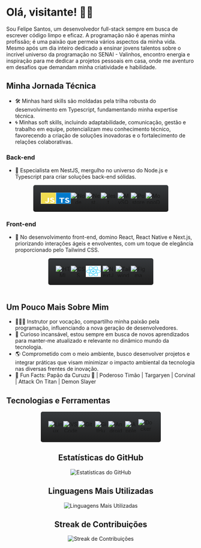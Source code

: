 # Olá, visitante! 👋🏽

Sou Felipe Santos, um desenvolvedor full-stack sempre em busca de escrever código limpo e eficaz. A programação não é apenas minha profissão; é uma paixão que permeia vários aspectos da minha vida. Mesmo após um dia inteiro dedicado a ensinar jovens talentos sobre o incrível universo da programação no SENAI - Valinhos, encontro energia e inspiração para me dedicar a projetos pessoais em casa, onde me aventuro em desafios que demandam minha criatividade e habilidade.

## Minha Jornada Técnica

- 🛠 Minhas hard skills são moldadas pela trilha robusta do desenvolvimento em Typescript, fundamentando minha expertise técnica.
- 🌀 Minhas soft skills, incluindo adaptabilidade, comunicação, gestão e trabalho em equipe, potencializam meu conhecimento técnico, favorecendo a criação de soluções inovadoras e o fortalecimento de relações colaborativas.

### Back-end

- 🔭 Especialista em NestJS, mergulho no universo do Node.js e Typescript para criar soluções back-end sólidas.

<div style="display: flex; align-items: center; justify-content: center; padding: 20px 20px; width: fit-content; margin: auto; border-bottom: 1px solid #000; border-radius: 5px; background: linear-gradient(#36393C, #1F1F1F);" align="center">
  <img align="center" alt="JS" height="30" width="40" src="https://raw.githubusercontent.com/devicons/devicon/master/icons/javascript/javascript-plain.svg">
  <img align="center" alt="TS" height="30" width="40" src="https://raw.githubusercontent.com/devicons/devicon/master/icons/typescript/typescript-plain.svg">
  <img align="center" alt="Node" height="30" width="40" src="https://cdn.jsdelivr.net/gh/devicons/devicon/icons/nodejs/nodejs-original.svg">
  <img align="center" alt="Nest" height="30" width="40" src="https://cdn.jsdelivr.net/gh/devicons/devicon@latest/icons/nestjs/nestjs-original.svg">
  <img align="center" alt="Jest" height="30" width="40" src="https://cdn.jsdelivr.net/gh/devicons/devicon/icons/jest/jest-plain.svg">
  <img style="padding-right: 5px; padding-left: 5px" align="center" alt="MySQL" height="30" width="30" src="https://i.imgur.com/A43YWOO.png">
  <img align="center" alt="PostgreSQL" height="30" width="40" src="https://cdn.jsdelivr.net/gh/devicons/devicon@latest/icons/postgresql/postgresql-original.svg">
  <img align="center" alt="MongoDB" height="30" width="40" src="https://cdn.jsdelivr.net/gh/devicons/devicon@latest/icons/mongodb/mongodb-plain.svg">
</div>

### Front-end

- 📲 No desenvolvimento front-end, domino React, React Native e Next.js, priorizando interações ágeis e envolventes, com um toque de elegância proporcionado pelo Tailwind CSS.

<div style="display: flex; align-items: center; justify-content: center; padding: 20px 20px; width: fit-content; margin: auto; border-bottom: 1px solid #000; border-radius: 5px; background: linear-gradient(#36393C, #1F1F1F);" align="center">
  <img align="center" alt="HTML" height="30" width="40" src="https://cdn.jsdelivr.net/gh/devicons/devicon@latest/icons/html5/html5-original.svg">
  <img align="center" alt="CSS" height="30" width="40" src="https://cdn.jsdelivr.net/gh/devicons/devicon@latest/icons/css3/css3-original.svg">
  <img align="center" alt="React" height="30" width="40" src="https://raw.githubusercontent.com/devicons/devicon/master/icons/react/react-original.svg">
  <img style="padding-right: 5px; padding-left: 5px" align="center" alt="NextJS" height="30" width="30" src="https://www.drupal.org/files/styles/grid-3-2x/public/project-images/nextjs-icon-dark-background.png?itok=0YHs2vTR">
  <img align="center" alt="Tailwind" height="30" width="40" src="https://cdn.jsdelivr.net/gh/devicons/devicon@latest/icons/tailwindcss/tailwindcss-original.svg">
  <img align="center" alt="Figma" height="30" width="40" src="https://cdn.jsdelivr.net/gh/devicons/devicon@latest/icons/figma/figma-original.svg">
</div>
</br>

## Um Pouco Mais Sobre Mim

- 👨🏽‍🏫 Instrutor por vocação, compartilho minha paixão pela programação, influenciando a nova geração de desenvolvedores.
- 💫 Curioso incansável, estou sempre em busca de novos aprendizados para manter-me atualizado e relevante no dinâmico mundo da tecnologia.
- 🌎 Comprometido com o meio ambiente, busco desenvolver projetos e integrar práticas que visam minimizar o impacto ambiental da tecnologia nas diversas frentes de inovação.
- 💙 Fun Facts: Papão da Curuzu 💙 | Poderoso Timão | Targaryen | Corvinal | Attack On Titan | Demon Slayer

<!-- <details>
  <summary><b>Hello, visitor!</b> 👋🏽🇬🇧</summary>

I'm Felipe Santos, a full-stack developer always striving to write clean and effective code. Programming is not just my profession; it's a passion that permeates various aspects of my life. Even after a full day dedicated to teaching young talents about the incredible world of programming at SENAI - Valinhos, I find the energy and inspiration to dedicate myself to personal projects at home, where I venture into challenges that demand my creativity and skill.

## My Technical Journey

- 🔭 Specializing in NestJS, I dive into the world of Node.js and Typescript to create solid back-end solutions.
- 📲 In front-end development, I excel in React, React Native, and Next.js, prioritizing swift and engaging interactions, enhanced with a touch of elegance provided by Tailwind CSS.
- 👨🏽‍🏫 A teacher by vocation, I share my passion for programming, influencing the new generation of developers.
- 🛠 My hard skills are shaped by the robust path of Typescript development, grounding my technical expertise.
- 🌀 My soft skills, including adaptability, communication, and teamwork, enhance my technical knowledge, favoring the creation of innovative solutions and the strengthening of collaborative relationships.

## A Little More About Me

- 🌿 Insatiably curious, I am always in search of new learnings to keep myself updated and relevant in the dynamic world of technology.

- 💙 My heart beats blue and white for Paysandu, a passion reflected in the energy and dedication I put into every line of code.

- 🌍 Committed to the environment, I seek to integrate sustainable practices into my development process, aiming to minimize the environmental impact of technology.

</details> -->

## Tecnologias e Ferramentas

<div style="display: flex; align-items: center; justify-content: center; padding: 20px 20px; width: fit-content; margin: auto; border-bottom: 1px solid #000; border-radius: 5px; background: linear-gradient(#36393C, #1F1F1F);" align="center">
  <img align="center" alt="Linux" height="30" width="40" src="https://cdn.jsdelivr.net/gh/devicons/devicon@latest/icons/linux/linux-original.svg">
  <img align="center" alt="VSCode" height="30" width="40" src="https://cdn.jsdelivr.net/gh/devicons/devicon@latest/icons/vscode/vscode-original.svg">
  <img align="center" alt="Git" height="30" width="40" src="https://cdn.jsdelivr.net/gh/devicons/devicon/icons/git/git-original.svg">
  <img style="padding-right: 5px; padding-left: 5px" align="center" alt="GitHub" height="30" width="30" src="https://i.imgur.com/VKhZ1OV.png">
  <img align="center" alt="Android" height="30" width="40" src="https://cdn.jsdelivr.net/gh/devicons/devicon@latest/icons/android/android-original.svg">
  <img style="padding-right: 5px; padding-left: 5px" align="center" alt="Apple" height="30" width="30" src="https://i.imgur.com/Anz6GN5.png">
  <img align="center" alt="Docker" height="40" width="40" src="https://cdn.jsdelivr.net/gh/devicons/devicon/icons/docker/docker-original.svg">
</div>

<div align="center">

## Estatísticas do GitHub

![Estatísticas do GitHub](https://github-readme-stats.vercel.app/api?username=FelipeSantos92Dev&show_icons=true&theme=great-gatsby&include_all_commits=true&count_private=true)

## Linguagens Mais Utilizadas

![Linguagens Mais Utilizadas](https://github-readme-stats.vercel.app/api/top-langs/?username=FelipeSantos92Dev&layout=compact&langs_count=8&theme=great-gatsby)

## Streak de Contribuições

![Streak de Contribuições](https://github-readme-streak-stats.herokuapp.com/?user=FelipeSantos92Dev&theme=great-gatsby)

</div>
